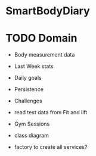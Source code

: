 # SmartBodyDiary

# TODO Domain
- Body measurement data
- Last Week stats
- Daily goals
- Persistence
- Challenges
- read test data from Fit and lift
- Gym Sessions

- class diagram
- factory to create all services?